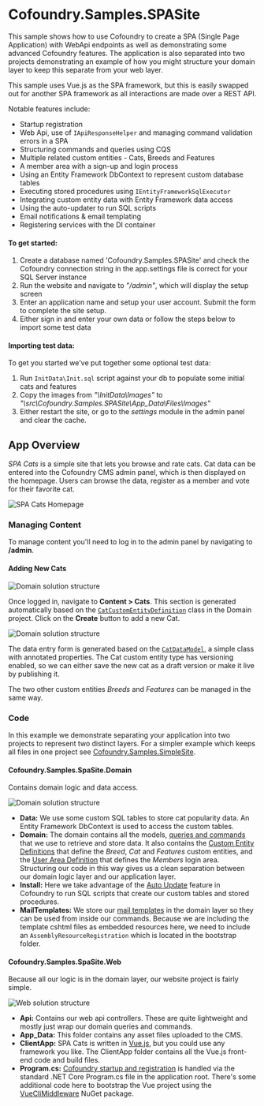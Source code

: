 # Cofoundry.Samples.SPASite

This sample shows how to use Cofoundry to create a SPA (Single Page Application) with WebApi endpoints as well as demonstrating some advanced Cofoundry features. The application is also separated into two projects demonstrating an example of how you might structure your domain layer to keep this separate from your web layer.

This sample uses Vue.js as the SPA framework, but this is easily swapped out for another SPA framework as all interactions are made over a REST API.

Notable features include:

- Startup registration
- Web Api, use of `IApiResponseHelper` and managing command validation errors in a SPA
- Structuring commands and queries using CQS 
- Multiple related custom entities - Cats, Breeds and Features
- A member area with a sign-up and login process
- Using an Entity Framework DbContext to represent custom database tables
- Executing stored procedures using `IEntityFrameworkSqlExecutor`
- Integrating custom entity data with Entity Framework data access
- Using the auto-updater to run SQL scripts
- Email notifications & email templating
- Registering services with the DI container

#### To get started:

1. Create a database named 'Cofoundry.Samples.SPASite' and check the Cofoundry connection string in the app.settings file is correct for your SQL Server instance
2. Run the website and navigate to *"/admin"*, which will display the setup screen
3. Enter an application name and setup your user account. Submit the form to complete the site setup. 
4. Either sign in and enter your own data or follow the steps below to import some test data

#### Importing test data:

To get you started we've put together some optional test data:

1. Run `InitData\Init.sql` script against your db to populate some initial cats and features
2. Copy the images from *"\InitData\Images"* to *"\src\Cofoundry.Samples.SPASite\App_Data\Files\Images"*
3. Either restart the site, or go to the *settings* module in the admin panel and clear the cache.

## App Overview

*SPA Cats* is a simple site that lets you browse and rate cats. Cat data can be entered into the Cofoundry CMS admin panel, which is then displayed on the homepage. Users can browse the data, register as a member and vote for their favorite cat.

![SPA Cats Homepage](readme/Homepage.jpg)

### Managing Content

To manage content you'll need to log in to the admin panel by navigating to **/admin**.

#### Adding New Cats

![Domain solution structure](readme/AdminCatList.png)

Once logged in, navigate to **Content > Cats**. This section is generated automatically based on the [`CatCustomEntityDefinition`](https://github.com/cofoundry-cms/Cofoundry.Samples.SPASite/blob/master/src/Cofoundry.Samples.SPASite.Domain/Domain/Cats/Definition/CatCustomEntityDefinition.cs) class in the Domain project. Click on the **Create** button to add a new Cat.

![Domain solution structure](readme/AdminCatCreate.png)

The data entry form is generated based on the [`CatDataModel`](https://github.com/cofoundry-cms/Cofoundry.Samples.SPASite/blob/master/src/Cofoundry.Samples.SPASite.Domain/Domain/Cats/Definition/CatDataModel.cs), a simple class with annotated properties. The Cat custom entity type has versioning enabled, so we can either save the new cat as a draft version or make it live by publishing it.

The two other custom entities *Breeds* and *Features* can be managed in the same way.

### Code

In this example we demonstrate separating your application into two projects to represent two distinct layers. For a simpler example which keeps all files in one project see [Cofoundry.Samples.SimpleSite](https://github.com/cofoundry-cms/Cofoundry.Samples.SimpleSite).

#### Cofoundry.Samples.SpaSite.Domain

Contains domain logic and data access.

![Domain solution structure](readme/SpaCatsDomain.png)

-  **Data:** We use some custom SQL tables to store cat popularity data. An Entity Framework DbContext is used to access the custom tables.
- **Domain:** The domain contains all the models, [queries and commands](https://github.com/cofoundry-cms/cofoundry/wiki/CQS) that we use to retrieve and store data. It also contains the [Custom Entity Definitions](https://github.com/cofoundry-cms/cofoundry/wiki/Custom-Entities) that define the *Breed*, *Cat* and *Features* custom entities, and the [User Area Definition](https://github.com/cofoundry-cms/cofoundry/wiki/User-Areas) that defines the *Members* login area. Structuring our code in this way gives us a clean separation between our domain logic layer and our application layer.
- **Install:** Here we take advantage of the [Auto Update](https://github.com/cofoundry-cms/cofoundry/wiki/Auto-Update) feature in Cofoundry to run SQL scripts that create our custom tables and stored procedures.
- **MailTemplates:** We store our [mail templates](https://github.com/cofoundry-cms/cofoundry/wiki/Mail) in the domain layer so they can be used from inside our commands. Because we are including the template cshtml files as embedded resources here, we need to include an `AssemblyResourceRegistration` which is located in the bootstrap folder. 

#### Cofoundry.Samples.SpaSite.Web

Because all our logic is in the domain layer, our website project is fairly simple.

![Web solution structure](readme/SpaCatsWeb.png)

- **Api:** Contains our web api controllers. These are quite lightweight and mostly just wrap our domain queries and commands.
- **App_Data:** This folder contains any asset files uploaded to the CMS.
- **ClientApp:** SPA Cats is written in [Vue.js](https://vuejs.org/), but you could use any framework you like. The ClientApp folder contains all the Vue.js front-end code and build files.
- **Program.cs:** [Cofoundry startup and registration](https://github.com/cofoundry-cms/cofoundry/wiki/Website-Startup) is handled via the standard .NET Core Program.cs file in the application root. There's some additional code here to bootstrap the Vue project using the [VueCliMiddleware](https://github.com/EEParker/aspnetcore-vueclimiddleware) NuGet package.